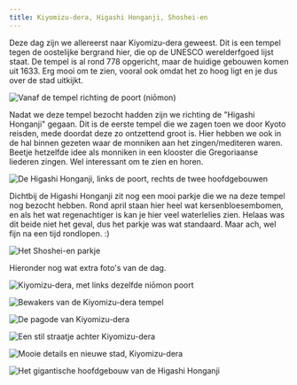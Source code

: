 ```yaml
---
title: Kiyomizu-dera, Higashi Honganji, Shoshei-en
---
```


Deze dag zijn we allereerst naar Kiyomizu-dera geweest. Dit is een tempel tegen
de oostelijke bergrand hier, die op de UNESCO werelderfgoed lijst staat. De
tempel is al rond 778 opgericht, maar de huidige gebouwen komen uit 1633. 
Erg mooi om te zien, vooral ook omdat het zo hoog ligt en je dus over de stad
uitkijkt.

![Vanaf de tempel richting de poort (niōmon)](/images/day-10/20180524_0088.jpg)

Nadat we deze tempel bezocht hadden zijn we richting de "Higashi Honganji"
gegaan. Dit is de eerste tempel die we zagen toen we door Kyoto reisden, mede
doordat deze zo ontzettend groot is. Hier hebben we ook in de hal binnen gezeten
waar de monniken aan het zingen/mediteren waren. Beetje hetzelfde idee als
monniken in een klooster die Gregoriaanse liederen zingen. Wel interessant om te
zien en horen.

![De Higashi Honganji, links de poort, rechts de twee hoofdgebouwen](/images/day-10/20180524_0118.jpg)

Dichtbij de Higashi Honganji zit nog een mooi parkje die we na deze tempel nog
bezocht hebben. Rond april staan hier heel wat kersenbloesembomen, en als het
wat regenachtiger is kan je hier veel waterlelies zien. Helaas was dit beide niet
het geval, dus het parkje was wat standaard. Maar ach, wel fijn na een tijd
rondlopen. :)

![Het Shoshei-en parkje](/images/day-10/20180524_0144.jpg)

Hieronder nog wat extra foto's van de dag.

![Kiyomizu-dera, met links dezelfde niōmon poort](/images/day-10/20180524_0034.jpg)

![Bewakers van de Kiyomizu-dera tempel](/images/day-10/20180524_0038.jpg)

![De pagode van Kiyomizu-dera](/images/day-10/20180524_0044.jpg)

![Een stil straatje achter Kiyomizu-dera](/images/day-10/20180524_0072.jpg)

![Mooie details en nieuwe stad, Kiyomizu-dera](/images/day-10/20180524_0040.jpg)

![Het gigantische hoofdgebouw van de Higashi Honganji](/images/day-10/20180524_0114.jpg)
